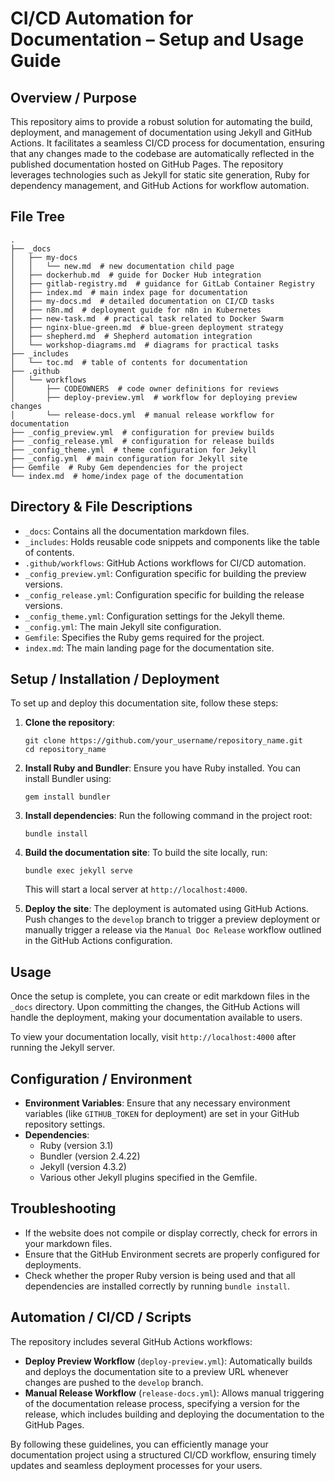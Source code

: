 # CI/CD Automation for Documentation – Setup and Usage Guide

## Overview / Purpose
This repository aims to provide a robust solution for automating the build, deployment, and management of documentation using Jekyll and GitHub Actions. It facilitates a seamless CI/CD process for documentation, ensuring that any changes made to the codebase are automatically reflected in the published documentation hosted on GitHub Pages. The repository leverages technologies such as Jekyll for static site generation, Ruby for dependency management, and GitHub Actions for workflow automation.

## File Tree
```
.
├── _docs
│   ├── my-docs
│   │   └── new.md  # new documentation child page
│   ├── dockerhub.md  # guide for Docker Hub integration
│   ├── gitlab-registry.md  # guidance for GitLab Container Registry
│   ├── index.md  # main index page for documentation
│   ├── my-docs.md  # detailed documentation on CI/CD tasks
│   ├── n8n.md  # deployment guide for n8n in Kubernetes
│   ├── new-task.md  # practical task related to Docker Swarm
│   ├── nginx-blue-green.md  # blue-green deployment strategy
│   ├── shepherd.md  # Shepherd automation integration
│   └── workshop-diagrams.md  # diagrams for practical tasks
├── _includes
│   └── toc.md  # table of contents for documentation
├── .github
│   └── workflows
│       ├── CODEOWNERS  # code owner definitions for reviews
│       ├── deploy-preview.yml  # workflow for deploying preview changes
│       └── release-docs.yml  # manual release workflow for documentation
├── _config_preview.yml  # configuration for preview builds
├── _config_release.yml  # configuration for release builds
├── _config_theme.yml  # theme configuration for Jekyll
├── _config.yml  # main configuration for Jekyll site
├── Gemfile  # Ruby Gem dependencies for the project
└── index.md  # home/index page of the documentation
```

## Directory & File Descriptions
- `_docs`: Contains all the documentation markdown files.
- `_includes`: Holds reusable code snippets and components like the table of contents.
- `.github/workflows`: GitHub Actions workflows for CI/CD automation.
- `_config_preview.yml`: Configuration specific for building the preview versions.
- `_config_release.yml`: Configuration specific for building the release versions.
- `_config_theme.yml`: Configuration settings for the Jekyll theme.
- `_config.yml`: The main Jekyll site configuration.
- `Gemfile`: Specifies the Ruby gems required for the project.
- `index.md`: The main landing page for the documentation site.

## Setup / Installation / Deployment
To set up and deploy this documentation site, follow these steps:

1. **Clone the repository**:
   ```
   git clone https://github.com/your_username/repository_name.git
   cd repository_name
   ```

2. **Install Ruby and Bundler**:
   Ensure you have Ruby installed. You can install Bundler using:
   ```
   gem install bundler
   ```

3. **Install dependencies**:
   Run the following command in the project root:
   ```
   bundle install
   ```

4. **Build the documentation site**:
   To build the site locally, run:
   ```
   bundle exec jekyll serve
   ```
   This will start a local server at `http://localhost:4000`.

5. **Deploy the site**:
   The deployment is automated using GitHub Actions. Push changes to the `develop` branch to trigger a preview deployment or manually trigger a release via the `Manual Doc Release` workflow outlined in the GitHub Actions configuration.

## Usage
Once the setup is complete, you can create or edit markdown files in the `_docs` directory. Upon committing the changes, the GitHub Actions will handle the deployment, making your documentation available to users.

To view your documentation locally, visit `http://localhost:4000` after running the Jekyll server.

## Configuration / Environment
- **Environment Variables**: Ensure that any necessary environment variables (like `GITHUB_TOKEN` for deployment) are set in your GitHub repository settings.
- **Dependencies**: 
  - Ruby (version 3.1)
  - Bundler (version 2.4.22)
  - Jekyll (version 4.3.2)
  - Various other Jekyll plugins specified in the Gemfile.

## Troubleshooting
- If the website does not compile or display correctly, check for errors in your markdown files.
- Ensure that the GitHub Environment secrets are properly configured for deployments.
- Check whether the proper Ruby version is being used and that all dependencies are installed correctly by running `bundle install`.

## Automation / CI/CD / Scripts
The repository includes several GitHub Actions workflows:
- **Deploy Preview Workflow** (`deploy-preview.yml`): Automatically builds and deploys the documentation site to a preview URL whenever changes are pushed to the `develop` branch.
- **Manual Release Workflow** (`release-docs.yml`): Allows manual triggering of the documentation release process, specifying a version for the release, which includes building and deploying the documentation to the GitHub Pages.

By following these guidelines, you can efficiently manage your documentation project using a structured CI/CD workflow, ensuring timely updates and seamless deployment processes for your users.
